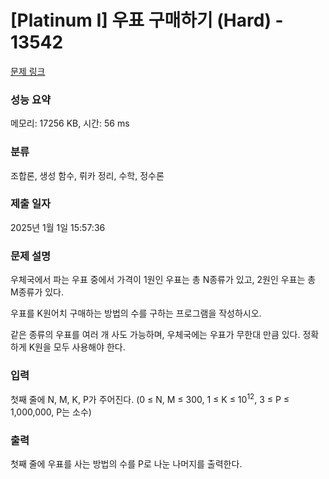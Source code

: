 # [Platinum I] 우표 구매하기 (Hard) - 13542 

[문제 링크](https://www.acmicpc.net/problem/13542) 

### 성능 요약

메모리: 17256 KB, 시간: 56 ms

### 분류

조합론, 생성 함수, 뤼카 정리, 수학, 정수론

### 제출 일자

2025년 1월 1일 15:57:36

### 문제 설명

<p>우체국에서 파는 우표 중에서 가격이 1원인 우표는 총 N종류가 있고, 2원인 우표는 총 M종류가 있다.</p>

<p>우표를 K원어치 구매하는 방법의 수를 구하는 프로그램을 작성하시오.</p>

<p>같은 종류의 우표를 여러 개 사도 가능하며, 우체국에는 우표가 무한대 만큼 있다. 정확하게 K원을 모두 사용해야 한다.</p>

### 입력 

 <p>첫째 줄에 N, M, K, P가 주어진다. (0 ≤ N, M ≤ 300, 1 ≤ K ≤ 10<sup>12</sup>, 3 ≤ P ≤ 1,000,000, P는 소수)</p>

### 출력 

 <p>첫째 줄에 우표를 사는 방법의 수를 P로 나눈 나머지를 출력한다.</p>

